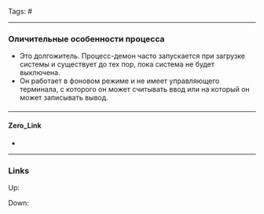 Tags: #
***
### Оличительные особенности процесса
- Это долгожитель. Процесс-демон часто запускается при загрузке системы и существует до тех пор, пока система не будет выключена.
- Он работает в фоновом режиме и не имеет управляющего терминала, с которого он может считывать ввод или на который он может записывать вывод.

####

***
#### Zero_Link
- 
***
### Links
Up:

Down:


